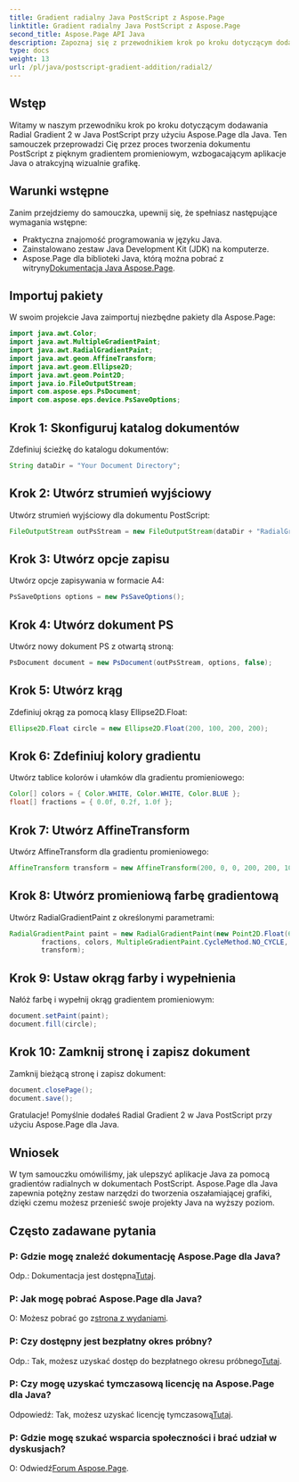 ```yaml
---
title: Gradient radialny Java PostScript z Aspose.Page
linktitle: Gradient radialny Java PostScript z Aspose.Page
second_title: Aspose.Page API Java
description: Zapoznaj się z przewodnikiem krok po kroku dotyczącym dodawania gradientu radialnego w języku Java PostScript przy użyciu Aspose.Page w celu uzyskania oszałamiającej grafiki w aplikacjach Java.
type: docs
weight: 13
url: /pl/java/postscript-gradient-addition/radial2/
---
```

## Wstęp
Witamy w naszym przewodniku krok po kroku dotyczącym dodawania Radial Gradient 2 w Java PostScript przy użyciu Aspose.Page dla Java. Ten samouczek przeprowadzi Cię przez proces tworzenia dokumentu PostScript z pięknym gradientem promieniowym, wzbogacającym aplikacje Java o atrakcyjną wizualnie grafikę.
## Warunki wstępne
Zanim przejdziemy do samouczka, upewnij się, że spełniasz następujące wymagania wstępne:
- Praktyczna znajomość programowania w języku Java.
- Zainstalowano zestaw Java Development Kit (JDK) na komputerze.
-  Aspose.Page dla biblioteki Java, którą można pobrać z witryny[Dokumentacja Java Aspose.Page](https://reference.aspose.com/page/java/).
## Importuj pakiety
W swoim projekcie Java zaimportuj niezbędne pakiety dla Aspose.Page:
```java
import java.awt.Color;
import java.awt.MultipleGradientPaint;
import java.awt.RadialGradientPaint;
import java.awt.geom.AffineTransform;
import java.awt.geom.Ellipse2D;
import java.awt.geom.Point2D;
import java.io.FileOutputStream;
import com.aspose.eps.PsDocument;
import com.aspose.eps.device.PsSaveOptions;
```
## Krok 1: Skonfiguruj katalog dokumentów
Zdefiniuj ścieżkę do katalogu dokumentów:
```java
String dataDir = "Your Document Directory";
```
## Krok 2: Utwórz strumień wyjściowy
Utwórz strumień wyjściowy dla dokumentu PostScript:
```java
FileOutputStream outPsStream = new FileOutputStream(dataDir + "RadialGradient2_outPS.ps");
```
## Krok 3: Utwórz opcje zapisu
Utwórz opcje zapisywania w formacie A4:
```java
PsSaveOptions options = new PsSaveOptions();
```
## Krok 4: Utwórz dokument PS
Utwórz nowy dokument PS z otwartą stroną:
```java
PsDocument document = new PsDocument(outPsStream, options, false);
```
## Krok 5: Utwórz krąg
Zdefiniuj okrąg za pomocą klasy Ellipse2D.Float:
```java
Ellipse2D.Float circle = new Ellipse2D.Float(200, 100, 200, 200);
```
## Krok 6: Zdefiniuj kolory gradientu
Utwórz tablice kolorów i ułamków dla gradientu promieniowego:
```java
Color[] colors = { Color.WHITE, Color.WHITE, Color.BLUE };
float[] fractions = { 0.0f, 0.2f, 1.0f };
```
## Krok 7: Utwórz AffineTransform
Utwórz AffineTransform dla gradientu promieniowego:
```java
AffineTransform transform = new AffineTransform(200, 0, 0, 200, 200, 100);
```
## Krok 8: Utwórz promieniową farbę gradientową
Utwórz RadialGradientPaint z określonymi parametrami:
```java
RadialGradientPaint paint = new RadialGradientPaint(new Point2D.Float(64, 64), 68, new Point2D.Float(24, 24),
        fractions, colors, MultipleGradientPaint.CycleMethod.NO_CYCLE, MultipleGradientPaint.ColorSpaceType.SRGB,
        transform);
```
## Krok 9: Ustaw okrąg farby i wypełnienia
Nałóż farbę i wypełnij okrąg gradientem promieniowym:
```java
document.setPaint(paint);
document.fill(circle);
```
## Krok 10: Zamknij stronę i zapisz dokument
Zamknij bieżącą stronę i zapisz dokument:
```java
document.closePage();
document.save();
```
Gratulacje! Pomyślnie dodałeś Radial Gradient 2 w Java PostScript przy użyciu Aspose.Page dla Java.
## Wniosek
W tym samouczku omówiliśmy, jak ulepszyć aplikacje Java za pomocą gradientów radialnych w dokumentach PostScript. Aspose.Page dla Java zapewnia potężny zestaw narzędzi do tworzenia oszałamiającej grafiki, dzięki czemu możesz przenieść swoje projekty Java na wyższy poziom.
## Często zadawane pytania
### P: Gdzie mogę znaleźć dokumentację Aspose.Page dla Java?
 Odp.: Dokumentacja jest dostępna[Tutaj](https://reference.aspose.com/page/java/).
### P: Jak mogę pobrać Aspose.Page dla Java?
 O: Możesz pobrać go z[strona z wydaniami](https://releases.aspose.com/page/java/).
### P: Czy dostępny jest bezpłatny okres próbny?
 Odp.: Tak, możesz uzyskać dostęp do bezpłatnego okresu próbnego[Tutaj](https://releases.aspose.com/).
### P: Czy mogę uzyskać tymczasową licencję na Aspose.Page dla Java?
 Odpowiedź: Tak, możesz uzyskać licencję tymczasową[Tutaj](https://purchase.aspose.com/temporary-license/).
### P: Gdzie mogę szukać wsparcia społeczności i brać udział w dyskusjach?
 O: Odwiedź[Forum Aspose.Page](https://forum.aspose.com/c/page/39).